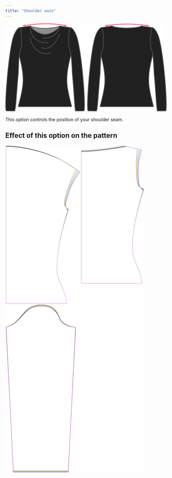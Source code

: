 ```yaml
---
title: "Shoulder ease"
---
```


![The shoulder ease option on Diana](./shoulderease.svg)

This option controls the position of your shoulder seam.

## Effect of this option on the pattern

![This image shows the effect of this option by superimposing several variants that have a different value for this option](diana_shoulderease_sample.svg "Effect of this option on the pattern")
